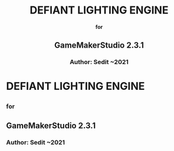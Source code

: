 

<div align="center">
<h1>DEFIANT LIGHTING ENGINE
</div>
<div align="center">
<h4>for
</div>
<div align="center">
<h2>GameMakerStudio 2.3.1
</div>
<div align="center">
<h3>Author: Sedit ~2021
</div>
 
<p align="center">
<h1>DEFIANT LIGHTING ENGINE</p>
<h3>for</h3>
<h2>GameMakerStudio 2.3.1</h2>
<h3>Author: Sedit ~2021</h3> 


 
